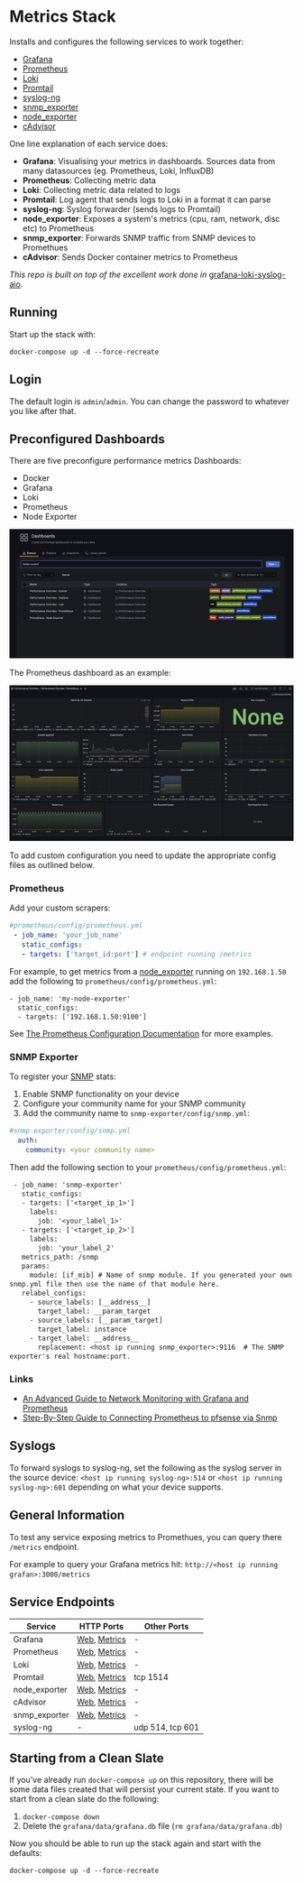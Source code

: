 # Metrics Stack

Installs and configures the following services to work together:

- [Grafana](https://grafana.com/)
- [Prometheus](https://prometheus.io/)
- [Loki](https://grafana.com/docs/loki/latest/)
- [Promtail](https://grafana.com/docs/loki/latest/clients/promtail/)
- [syslog-ng](https://www.syslog-ng.com/)
- [snmp_exporter](https://github.com/prometheus/snmp_exporter)
- [node_exporter](https://github.com/prometheus/node_exporter)
- [cAdvisor](https://github.com/google/cadvisor)



One line explanation of each service does:

- **Grafana**: Visualising your metrics in dashboards. Sources data from many datasources (eg. Prometheus, Loki, InfluxDB)
- **Prometheus**: Collecting metric data
- **Loki**: Collecting metric data related to logs
- **Promtail**: Log agent that sends logs to Loki in a format it can parse
- **syslog-ng**: Syslog forwarder (sends logs to Promtail)
- **node_exporter**: Exposes a system's metrics (cpu, ram, network, disc etc) to Prometheus
- **snmp_exporter**: Forwards SNMP traffic from SNMP devices to Promethues
- **cAdvisor**: Sends Docker container metrics to Prometheus

*This repo is built on top of the excellent work done in* [grafana-loki-syslog-aio](https://github.com/lux4rd0/grafana-loki-syslog-aio).

## Running

Start up the stack with:

```
docker-compose up -d --force-recreate
```

## Login

The default login is `admin`/`admin`. You can change the password to whatever you like after that.

## Preconfigured Dashboards

There are five preconfigure performance metrics Dashboards:

- Docker
- Grafana
- Loki
- Prometheus
- Node Exporter


![Performance Dashboards](docs/img/performance-dashboards.png)


The Prometheus dashboard as an example:


![Example Dashboard](docs/img/prometheus-dashboard.png)




To add custom configuration you need to update the appropriate config files as outlined below.

### Prometheus

Add your custom scrapers:


```yaml
#prometheus/config/prometheus.yml
 - job_name: 'your_job_name'
   static_configs:
   - targets: ['target_id:port'] # endpoint running /metrics
```

For example, to get metrics from a [node_exporter](https://github.com/prometheus/node_exporter) running on `192.168.1.50` add the following to `prometheus/config/prometheus.yml`:

```
- job_name: 'my-node-exporter'
  static_configs:
  - targets: ['192.168.1.50:9100']
```

See [The Prometheus Configuration Documentation](https://prometheus.io/docs/prometheus/latest/configuration/configuration/) for more examples.

### SNMP Exporter

To register your [SNMP](https://en.wikipedia.org/wiki/Simple_Network_Management_Protocol) stats:
1. Enable SNMP functionality on your device
1. Configure your community name for your SNMP community
1. Add the community name to `snmp-exporter/config/snmp.yml`:



```yaml
#snmp-exporter/config/snmp.yml
  auth:
    community: <your community name>
```


Then add the following section to your `prometheus/config/prometheus.yml`:

```
 - job_name: 'snmp-exporter'
   static_configs:
   - targets: ['<target_ip_1>']
     labels:
       job: '<your_label_1>'
   - targets: ['<target_ip_2>']
     labels:
       job: 'your_label_2'
   metrics_path: /snmp
   params:
     module: [if_mib] # Name of snmp module. If you generated your own snmp.yml file then use the name of that module here.
   relabel_configs:
     - source_labels: [__address__]
       target_label: __param_target
     - source_labels: [__param_target]
       target_label: instance
     - target_label: __address__
       replacement: <host ip running snmp_exporter>:9116  # The SNMP exporter's real hostname:port.
```

### Links
 - [An Advanced Guide to Network Monitoring with Grafana and Prometheus](https://grafana.com/blog/2022/02/01/an-advanced-guide-to-network-monitoring-with-grafana-and-prometheus/)
- [Step-By-Step Guide to Connecting Prometheus to pfsense via Snmp](https://brendonmatheson.com/2021/02/07/step-by-step-guide-to-connecting-prometheus-to-pfsense-via-snmp.html)

## Syslogs

To forward syslogs to syslog-ng, set the following as the syslog server in the source device:
`<host ip running syslog-ng>:514` or `<host ip running syslog-ng>:601` depending on what your device supports.


## General Information

To test any service exposing metrics to Promethues, you can query there `/metrics` endpoint.

For example to query your Grafana metrics hit: `http://<host ip running grafan>:3000/metrics`

## Service Endpoints

| Service | HTTP Ports | Other Ports |
| ------- | ---- | ---- |
| Grafana| [Web](http://localhost:3000), [Metrics](http://localhost:3000/metrics) | - |
| Prometheus| [Web](http://localhost:9090), [Metrics](http://localhost:9090/metrics) | - |
| Loki| [Web](http://localhost:3100/ready), [Metrics](http://localhost:3100/metrics) | - |
| Promtail| [Web](http://localhost:9080), [Metrics](http://localhost:9080/metrics) | tcp 1514 |
| node_exporter| [Web](http://localhost:9100/), [Metrics](http://localhost:9100/metrics) | - |
| cAdvisor| [Web](http://localhost:8080/), [Metrics](http://localhost:8080/metrics) | - |
| snmp_exporter| [Web](http://localhost:9116/), [Metrics](http://localhost:9116/metrics) | - |
| syslog-ng| - | udp 514, tcp 601 |



## Starting from a Clean Slate


If you've already run `docker-compose up` on this repository, there will be some data files created that will persist your current state. If you want to start from a clean slate do the following:

1. `docker-compose down`
1. Delete the `grafana/data/grafana.db` file (`rm grafana/data/grafana.db`)

Now you should be able to run up the stack again and start with the defaults:

```
docker-compose up -d --force-recreate
```
